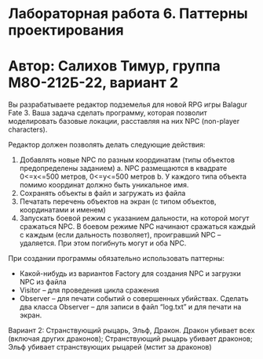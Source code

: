 # Лабораторная работа 6. Паттерны проектирования
# Автор: Салихов Тимур, группа М8О-212Б-22, вариант 2

Вы разрабатываете редактор подземелья для новой RPG игры Balagur Fate 3. Ваша задача сделать программу, которая позволит моделировать базовые локации, расставляя на них NPC (non-player characters).

Редактор должен позволять делать следующие действия:
1. Добавлять новые NPC по разным координатам (типы объектов предопределены заданием)
a. NPC размещаются в квадрате 0<=x<=500 метров, 0<=y<=500 метров
b. У каждого типа объекта помимо координат должно быть уникальное имя.
2. Сохранять объекты в файл и загружать из файла
3. Печатать перечень объектов на экран (с типом объектов, координатами и именем)
4. Запускать боевой режим с указанием дальности, на которой могут сражаться NPC. В боевом режиме NPC начинают сражаться каждый с каждым (если дальность позволяет), проигравший NPC – удаляется. При этом погибнуть могут и оба NPC.

При создании программы обязательно использовать паттерны:
- Какой-нибудь из вариантов Factory для создания NPC и загрузки NPC из файла
- Visitor – для проведения цикла сражения
- Observer – для печати событий о совершенных убийствах. Сделать два класса Observer – для записи в файл “log.txt” и для печати на экран.


Вариант 2: Странствующий рыцарь, Эльф, Дракон. Дракон убивает всех (включая других драконов); Странствующий рыцарь убивает драконов; Эльф убивает странствующих рыцарей (мстит за драконов)
